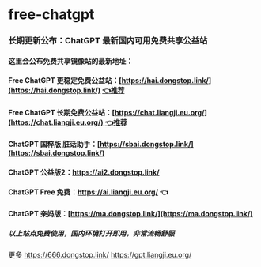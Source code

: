 # free-chatgpt
### 长期更新公布：ChatGPT 最新国内可用免费共享公益站
#### 这里会公布免费共享镜像站的最新地址：
#### Free ChatGPT 更稳定免费公益站：[https://hai.dongstop.link/](https://hai.dongstop.link/) [👈推荐](https://cc.adone.eu.org/)
#### Free ChatGPT 长期免费公益站：[https://chat.liangji.eu.org/](https://chat.liangji.eu.org/) [👈推荐](https://hai.dongstop.link/)
#### ChatGPT 国粹版 脏话助手：[https://sbai.dongstop.link/](https://sbai.dongstop.link/)
#### ChatGPT 公益版2：https://ai2.dongstop.link/
#### ChatGPT Free 免费：https://ai.liangji.eu.org/ 👈
#### ChatGPT 亲妈版：[https://ma.dongstop.link/](https://ma.dongstop.link/)

##### 以上站点免费使用，国内环境打开即用，非常流畅舒服

更多 https://666.dongstop.link/
https://gpt.liangji.eu.org/ 
